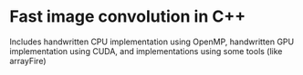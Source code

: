 # Fast image convolution in C++
Includes handwritten CPU implementation using OpenMP, handwritten GPU
implementation using CUDA, and implementations using some tools (like
arrayFire)
